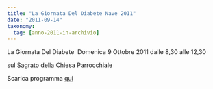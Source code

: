 ```yaml
---
title: "La Giornata Del Diabete Nave 2011"
date: "2011-09-14"
taxonomy: 
  tag: [anno-2011-in-archivio]
---
```


La Giornata Del Diabete  Domenica 9 Ottobre 2011 dalle 8,30 alle 12,30

sul Sagrato della Chiesa Parrocchiale

Scarica programma [qui](http://198.211.122.197/diabetwp/wordpress/wp-content/uploads/2011/09/nave-2011.pdf)
